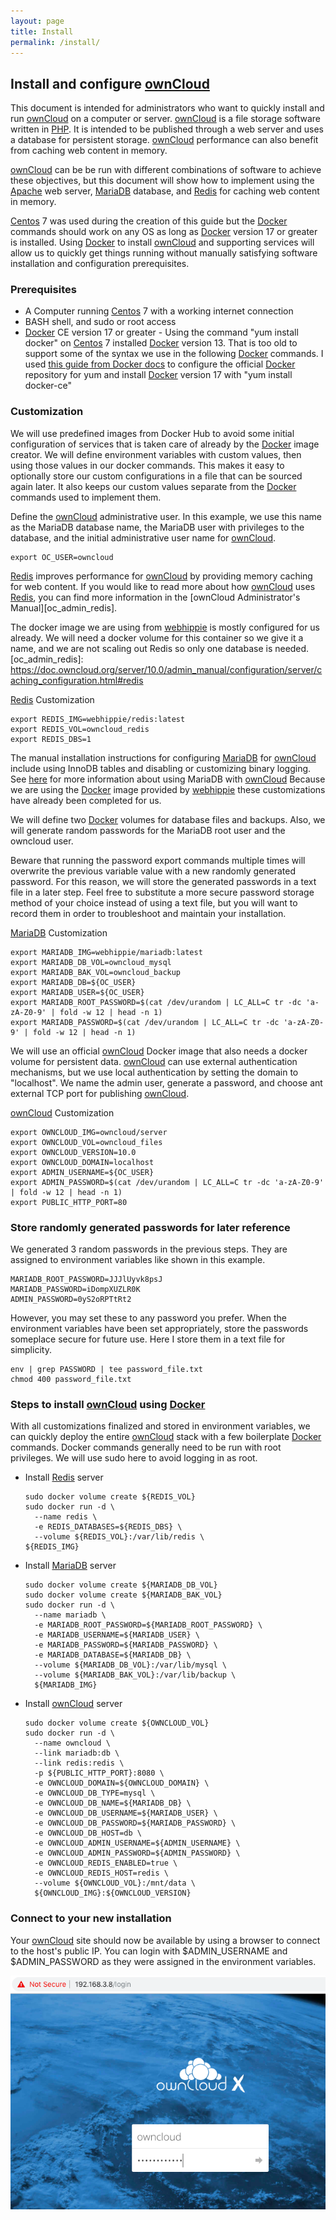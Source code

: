 ```yaml
---
layout: page
title: Install
permalink: /install/
---
```


## Install and configure [ownCloud]

This document is intended for administrators who want to quickly install
and run [ownCloud] on a computer or server. [ownCloud] is a file storage
software written in [PHP]. It is intended to be published through a web server 
and uses a database for persistent storage. [ownCloud] performance can also
benefit from caching web content in memory.

[ownCloud] can be be run with different combinations of software to achieve these
objectives, but this document will show how to implement using the [Apache]
web server, [MariaDB] database, and [Redis] for caching web content in memory.

[Centos] 7 was used during the creation of this guide but the [Docker] commands 
should work on any OS as long as [Docker] version 17 or greater is installed. 
Using [Docker] to install [ownCloud] and supporting services will allow us to 
quickly get things running without manually satisfying software installation 
and configuration prerequisites.

### Prerequisites

* A Computer running [Centos] 7 with a working internet connection
* BASH shell, and sudo or root access
* [Docker] CE version 17 or greater - Using the command "yum install docker"
  on [Centos] 7 installed [Docker] version 13. That is too old to support
  some of the syntax we use in the following [Docker] commands. I used
  [this guide from Docker docs][docker_repo] to configure the official 
  [Docker] repository for yum and install [Docker] version 17 with 
  "yum install docker-ce"

[docker_repo]: https://docs.docker.com/install/linux/docker-ce/centos/#set-up-the-repository

### Customization
We will use predefined images from Docker Hub to avoid some initial
configuration of services that is taken care of already by the [Docker]
image creator. We will define environment variables with custom values,
then using those values in our docker commands. This makes it easy to
optionally store our custom configurations in a file that can be sourced again
later. It also keeps our custom values separate from the [Docker]
commands used to implement them.

Define the [ownCloud] administrative user. In this example, we use this
name as the MariaDB database name, the MariaDB user with privileges to the
database, and the initial administrative user name for [ownCloud].
```
export OC_USER=owncloud
```

[Redis] improves performance for [ownCloud] by providing memory caching for web
content. If you would like to read more about how [ownCloud] uses [Redis],
you can find more information in the [ownCloud Administrator's Manual][oc_admin_redis].

The docker image we are using from [webhippie] is mostly configured for us already.
We will need a docker volume for this container so we give it a name, and we are 
not scaling out Redis so only one database is needed.
[oc_admin_redis]: https://doc.owncloud.org/server/10.0/admin_manual/configuration/server/caching_configuration.html#redis

[Redis] Customization
```
export REDIS_IMG=webhippie/redis:latest
export REDIS_VOL=owncloud_redis
export REDIS_DBS=1
```

The manual installation instructions for configuring [MariaDB] for [ownCloud] 
include using InnoDB tables and disabling or customizing binary logging. 
See [here][oc_mariadb] for more information about using MariaDB with [ownCloud]
Because we are using the [Docker] image provided by [webhippie] these
customizations have already been completed for us.

We will define two [Docker] volumes for database files and backups. Also,
we will generate random passwords for the MariaDB root user and the owncloud 
user.

Beware that running the password export commands multiple times will overwrite the
previous variable value with a new randomly generated password. For this
reason, we will store the generated passwords in a text file in a later step.
Feel free to substitute a more secure password storage method of your
choice instead of using a text file, but you will want to record them
in order to troubleshoot and maintain your installation.

[MariaDB] Customization
```
export MARIADB_IMG=webhippie/mariadb:latest
export MARIADB_DB_VOL=owncloud_mysql
export MARIADB_BAK_VOL=owncloud_backup
export MARIADB_DB=${OC_USER}
export MARIADB_USER=${OC_USER}
export MARIADB_ROOT_PASSWORD=$(cat /dev/urandom | LC_ALL=C tr -dc 'a-zA-Z0-9' | fold -w 12 | head -n 1)
export MARIADB_PASSWORD=$(cat /dev/urandom | LC_ALL=C tr -dc 'a-zA-Z0-9' | fold -w 12 | head -n 1)
```

We will use an official [ownCloud] Docker image that also needs a docker volume for persistent data. 
[ownCloud] can use external authentication mechanisms, but we use local authentication by setting
the domain to "localhost". We name the admin user, generate a password, and choose ant
external TCP port for publishing [ownCloud].

[ownCloud] Customization
```
export OWNCLOUD_IMG=owncloud/server
export OWNCLOUD_VOL=owncloud_files
export OWNCLOUD_VERSION=10.0
export OWNCLOUD_DOMAIN=localhost
export ADMIN_USERNAME=${OC_USER}
export ADMIN_PASSWORD=$(cat /dev/urandom | LC_ALL=C tr -dc 'a-zA-Z0-9' | fold -w 12 | head -n 1)
export PUBLIC_HTTP_PORT=80
```

### Store randomly generated passwords for later reference
We generated 3 random passwords in the previous steps. They are assigned
to environment variables like shown in this example.
```
MARIADB_ROOT_PASSWORD=JJJlUyvk8psJ
MARIADB_PASSWORD=iDompXUZLR0K
ADMIN_PASSWORD=0yS2oRPTtRt2
```
However, you may set these to any password you prefer. When
the environment variables have been set appropriately, store the
passwords someplace secure for future use. Here I store them
in a text file for simplicity.

```
env | grep PASSWORD | tee password_file.txt
chmod 400 password_file.txt
```

### Steps to install [ownCloud] using [Docker]
With all customizations finalized and stored in environment
variables, we can quickly deploy the entire [ownCloud] stack with 
a few boilerplate [Docker] commands. Docker commands generally
need to be run with root privileges. We will use sudo here
to avoid logging in as root.

* Install [Redis] server
  ```
  sudo docker volume create ${REDIS_VOL}
  sudo docker run -d \
    --name redis \
    -e REDIS_DATABASES=${REDIS_DBS} \
    --volume ${REDIS_VOL}:/var/lib/redis \
  ${REDIS_IMG}
  ```
* Install [MariaDB] server
  ```
  sudo docker volume create ${MARIADB_DB_VOL}
  sudo docker volume create ${MARIADB_BAK_VOL}
  sudo docker run -d \
    --name mariadb \
    -e MARIADB_ROOT_PASSWORD=${MARIADB_ROOT_PASSWORD} \
    -e MARIADB_USERNAME=${MARIADB_USER} \
    -e MARIADB_PASSWORD=${MARIADB_PASSWORD} \
    -e MARIADB_DATABASE=${MARIADB_DB} \
    --volume ${MARIADB_DB_VOL}:/var/lib/mysql \
    --volume ${MARIADB_BAK_VOL}:/var/lib/backup \
    ${MARIADB_IMG}
  ```
* Install [ownCloud] server
  ```
  sudo docker volume create ${OWNCLOUD_VOL}
  sudo docker run -d \
    --name owncloud \
    --link mariadb:db \
    --link redis:redis \
    -p ${PUBLIC_HTTP_PORT}:8080 \
    -e OWNCLOUD_DOMAIN=${OWNCLOUD_DOMAIN} \
    -e OWNCLOUD_DB_TYPE=mysql \
    -e OWNCLOUD_DB_NAME=${MARIADB_DB} \
    -e OWNCLOUD_DB_USERNAME=${MARIADB_USER} \
    -e OWNCLOUD_DB_PASSWORD=${MARIADB_PASSWORD} \
    -e OWNCLOUD_DB_HOST=db \
    -e OWNCLOUD_ADMIN_USERNAME=${ADMIN_USERNAME} \
    -e OWNCLOUD_ADMIN_PASSWORD=${ADMIN_PASSWORD} \
    -e OWNCLOUD_REDIS_ENABLED=true \
    -e OWNCLOUD_REDIS_HOST=redis \
    --volume ${OWNCLOUD_VOL}:/mnt/data \
    ${OWNCLOUD_IMG}:${OWNCLOUD_VERSION}
  ```

### Connect to your new installation

Your [ownCloud] site should now be available by using a browser to connect to the
host's public IP. You can login with $ADMIN_USERNAME and $ADMIN_PASSWORD
as they were assigned in the environment variables.

![Login page](/images/login.png)

[ownCloud]: https://owncloud.org/
[Centos]: https://www.centos.org/
[Docker]: https://www.Docker.com/
[PHP]: https://www.php.net/
[Redis]: https://redislabs.com/
[MariaDB]: https://mariadb.com/
[Apache]: https://httpd.apache.org/
[webhippie]: https://hub.docker.com/u/webhippie/
[oc_mariadb]: https://doc.owncloud.org/server/latest/admin_manual/configuration/database/linux_database_configuration.html#mysql-mariadb-with-binary-logging-enabled
